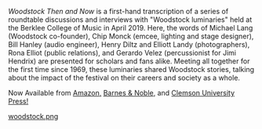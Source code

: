 
_Woodstock Then and Now_ is a first-hand transcription of a series of roundtable discussions and interviews with "Woodstock luminaries" held at the Berklee College of Music in April 2019. Here, the words of Michael Lang (Woodstock co-founder), Chip Monck (emcee, lighting and stage designer), Bill Hanley (audio engineer), Henry Diltz and Elliott Landy (photographers), Rona Elliot (public relations), and Gerardo Velez (percussionist for Jimi Hendrix) are presented for scholars and fans alike. Meeting all together for the first time since 1969, these luminaries shared Woodstock stories, talking about the impact of the festival on their careers and society as a whole. 

Now Available from <a href="https://www.amazon.com/Woodstock-Then-Now-Anniversary-Celebration/dp/1638040052/?_encoding=UTF8&pd_rd_w=Ur0tA&pf_rd_p=29505bbf-38bd-47ef-8224-a5dd0cda2bae&pf_rd_r=GH719GFSHYH1JBC7Z4EP&pd_rd_r=93d512ad-e4e1-45f1-946d-40c6f3f2f212&pd_rd_wg=hB2va&ref_=pd_gw_ci_mcx_mr_hp_atf_m">Amazon,</a> <a href="https://www.barnesandnoble.com/w/woodstock-then-and-now-alex-ludwig/1140366071?ean=9781638040057"> Barnes & Noble,</a> and <a href="https://libraries.clemson.edu/press/books/woodstock-then-and-now/">Clemson University Press!
  
woodstock.png






